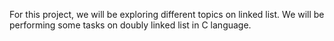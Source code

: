 For this project, we will be exploring different topics on linked list.
We will be performing some tasks on doubly linked list in C language.
